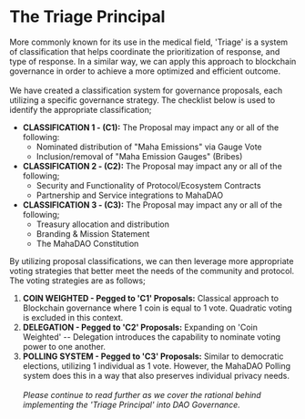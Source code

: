 # The Triage Principal

More commonly known for its use in the medical field, 'Triage' is a system of classification that helps coordinate the prioritization of response, and type of response. In a similar way, we can apply this approach to blockchain governance in order to achieve a more optimized and efficient outcome. \
\
We have created a classification system for governance proposals, each utilizing a specific governance strategy. The checklist below is used to identify the appropriate classification;&#x20;

* **CLASSIFICATION 1 - (C1):** The Proposal may impact any or all of the following:
  * Nominated distribution of "Maha Emissions" via Gauge Vote
  * Inclusion/removal of "Maha Emission Gauges" (Bribes)
* **CLASSIFICATION 2 - (C2):** The Proposal may impact any or all of the following;&#x20;
  * Security and Functionality of Protocol/Ecosystem Contracts
  * Partnership and Service integrations to MahaDAO
* **CLASSIFICATION 3 - (C3):** The Proposal may impact any or all of the following;&#x20;
  * Treasury allocation and distribution
  * Branding & Mission Statement
  * The MahaDAO Constitution &#x20;

By utilizing proposal classifications, we can then leverage more appropriate voting strategies that better meet the needs of the community and protocol. The voting strategies are as follows;

1. **COIN WEIGHTED - Pegged to 'C1' Proposals:** Classical approach to Blockchain governance where 1 coin is equal to 1 vote. Quadratic voting is excluded in this context.
2. **DELEGATION - Pegged to 'C2' Proposals:** Expanding on 'Coin Weighted' -- Delegation introduces the capability to nominate voting power to one another.&#x20;
3. **POLLING SYSTEM - Pegged to 'C3' Proposals:** Similar to democratic elections, utilizing 1 individual as 1 vote. However, the MahaDAO Polling system does this in a way that also preserves individual privacy needs. \
   \
   _Please continue to read further as we cover the rational behind implementing the 'Triage Principal' into DAO Governance._
